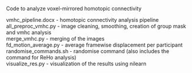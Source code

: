 Code to analyze voxel-mirrored homotopic connectivity

vmhc_pipeline.docx - homotopic connectivity analysis pipeline  
all_preproc_vmhc.py - image cleaning, smoothing, creation of group mask and vmhc analysis  
merge_vmhc.py - merging of the images  
fd_motion_average.py  - average framewise displacement per participant  
randomise_commands.sh - randomise command (also includes the command for ReHo analysis)   
visualize_res.py - visualization of the results using nilearn

